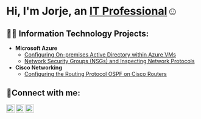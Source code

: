 <h1>Hi, I'm Jorje, an <a href="https://linkedin.com/in/jd9512">IT Professional</a>☺</h1>

<h2>👨‍💻 Information Technology Projects:</h2>

- <b>Microsoft Azure</b>
  - [Configuring On-premises Active Directory within Azure VMs](https://github.com/jdominguez2796/Configure-AD)
  - [Network Security Groups (NSGs) and Inspecting Network Protocols](https://github.com/jdominguez2796/Azure-Network-Protocols)
- <b>Cisco Networking</b>
  - [Configuring the Routing Protocol OSPF on Cisco Routers](https://github.com/jdominguez2796/Config-OSPF)

<h2>🤳Connect with me:</h2>

[<img align="left" alt="Josh | Twitter" width="22px" src="https://cdn.jsdelivr.net/npm/simple-icons@v3/icons/twitter.svg" />][twitter]
[<img align="left" alt="Josh | LinkedIn" width="22px" src="https://cdn.jsdelivr.net/npm/simple-icons@v3/icons/linkedin.svg" />][linkedin]
[<img align="left" alt="Josh | Instagram" width="22px" src="https://cdn.jsdelivr.net/npm/simple-icons@v3/icons/instagram.svg" />][instagram]

[twitter]: https://twitter.com/Josh
[instagram]: https://www.instagram.com/Josh
[linkedin]: https://linkedin.com/in/Josh
